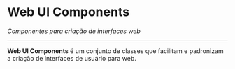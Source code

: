 # Web UI Components
*Componentes para criação de interfaces web*

---

**Web UI Components** é um conjunto de classes que facilitam e padronizam a criação de interfaces de usuário para web.
